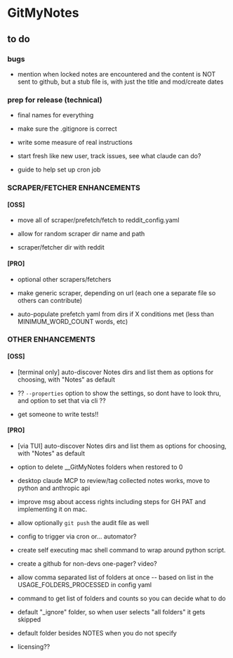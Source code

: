 # GitMyNotes

## to do

### bugs

* mention when locked notes are encountered and the content is NOT sent to github, but a stub file is, with just the title and mod/create dates


### prep for release (technical)

* final names for everything

* make sure the .gitignore is correct

* write some measure of real instructions

* start fresh like new user, track issues, see what claude can do?

* guide to help set up cron job




### SCRAPER/FETCHER ENHANCEMENTS

#### [OSS] 

* move all of scraper/prefetch/fetch to reddit_config.yaml

* allow for random scraper dir name and path

* scraper/fetcher dir with reddit 

#### [PRO] 

* optional other scrapers/fetchers

* make generic scraper, depending on url (each one a separate file so others can contribute)

* auto-populate prefetch yaml from dirs if X conditions met (less than MINIMUM_WORD_COUNT words, etc)




### OTHER ENHANCEMENTS

#### [OSS] 


* [terminal only] auto-discover Notes dirs and list them as options for choosing, with "Notes" as default

* ?? `--properties` option to show the settings, so dont have to look thru, and option to set that via cli ??

* get someone to write tests!!



#### [PRO] 

* [via TUI] auto-discover Notes dirs and list them as options for choosing, with "Notes" as default

* option to delete __GitMyNotes folders when restored to 0

* desktop claude MCP to review/tag collected notes works, move to python and anthropic api

* improve msg about access rights including steps for GH PAT and implementing it on mac. 

* allow optionally `git push` the audit file as well

* config to trigger via cron or... automator?

* create self executing mac shell command to wrap around python script. 

* create a github for non-devs one-pager? video? 

* allow comma separated list of folders at once -- based on list in the USAGE_FOLDERS_PROCESSED in config yaml

* command to get list of folders and counts so you can decide what to do

* default "_ignore" folder, so when user selects "all folders" it gets skipped

* default folder besides NOTES when you do not specify

* licensing??





